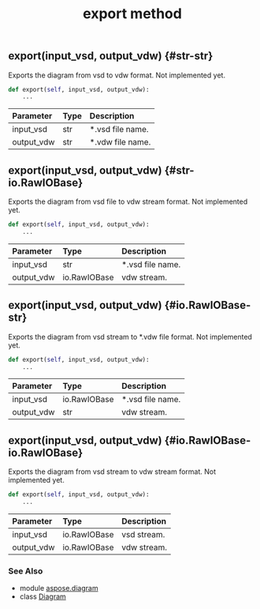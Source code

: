 ﻿---
title: export method
second_title: Aspose.Diagram for Python via .NET API References
description: 
type: docs
weight: 60
url: /python-net/aspose.diagram/diagram/export/
is_root: false
---

## export(input_vsd, output_vdw) {#str-str}

Exports the diagram from vsd to vdw format. Not implemented yet.



```python
def export(self, input_vsd, output_vdw):
    ...
```


| Parameter | Type | Description |
| :- | :- | :- |
| input_vsd | str | *.vsd file name. |
| output_vdw | str | *.vdw file name. |


## export(input_vsd, output_vdw) {#str-io.RawIOBase}

Exports the diagram from vsd file to vdw stream format. Not implemented yet.



```python
def export(self, input_vsd, output_vdw):
    ...
```


| Parameter | Type | Description |
| :- | :- | :- |
| input_vsd | str | *.vsd file name. |
| output_vdw | io.RawIOBase | vdw stream. |


## export(input_vsd, output_vdw) {#io.RawIOBase-str}

Exports the diagram from vsd stream to *.vdw file format. Not implemented yet.



```python
def export(self, input_vsd, output_vdw):
    ...
```


| Parameter | Type | Description |
| :- | :- | :- |
| input_vsd | io.RawIOBase | *.vsd file name. |
| output_vdw | str | vdw stream. |


## export(input_vsd, output_vdw) {#io.RawIOBase-io.RawIOBase}

Exports the diagram from vsd stream to vdw stream format. Not implemented yet.



```python
def export(self, input_vsd, output_vdw):
    ...
```


| Parameter | Type | Description |
| :- | :- | :- |
| input_vsd | io.RawIOBase | vsd stream. |
| output_vdw | io.RawIOBase | vdw stream. |



### See Also
* module [aspose.diagram](../../)
* class [Diagram](/diagram/python-net/aspose.diagram/diagram)
